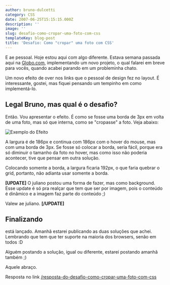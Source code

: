 ```yaml
---
author: bruno-dulcetti
category: CSS
date: 2007-06-25T15:15:15.000Z
description: ''
image: ''
slug: desafio-como-cropar-uma-foto-com-css
templateKey: blog-post
title: 'Desafio: Como "cropar" uma foto com CSS'
---
```


E ae pessoal. Hoje estou aqui com algo diferente. Estava semana passada aqui na <a href="http://www.globo.com">Globo.com</a>, implementando um novo projeto, o qual falarei em breve para vocês, quando acabei parando em um probleminha chato.

Um novo efeito de over nos links que o pessoal de design fez no layout. É interessante, gostei, mas fiquei pensando um tempinho em como implementá-lo.

## Legal Bruno, mas qual é o desafio?

Então. Vou apresentar o efeito. É como se fosse uma borda de 3px em volta de uma foto, mas só que interna, como se "cropasse" a foto. Veja abaixo:

![Exemplo do Efeito](/assets/images/posts/efeito.jpg)

A largura é de 186px e continua com 186px com o hover do mouse, mas com uma borda de 3px. Se fosse só colocar a borda, seria fácil, porque era só diminuir o tamanho da foto no hover, mas como isso não poderia acontecer, tive que pensar em outra solução.

Colocando somente a borda, a largura ficaria 192px, o que faria quebrar o grid, portanto, não adianta usar somente a borda.

**[UPDATE]**
O juliano postou uma forma de fazer, mas como background. Esse update é só pra realçar que tem que ser por imagem, pois o conteúdo é dinâmico e a imagem faz parte do conteúdo ;)

Valew ae juliano.
**[/UPDATE]**

## Finalizando

está lançado. Amanhã estarei publicando as duas soluções que achei. Lembrando que tem que ter suporte na maioria dos browsers, senão em todos :D

Alguém postando a solução, igual ou diferente, estarei postando amanhã também ;)

Aquele abraço.

Resposta no link <a href="/resposta-do-desafio-como-cropar-uma-foto-com-css">/resposta-do-desafio-como-cropar-uma-foto-com-css</a>

